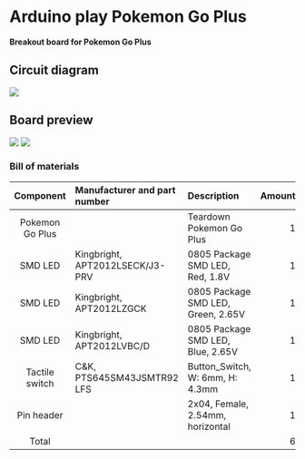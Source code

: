 # Arduino play Pokemon Go Plus
**Breakout board for Pokemon Go Plus**

## Circuit diagram
![](https://github.takahashi65.info/lib_img/github_pokemon2bb_schematic.webp)

## Board preview
![](https://github.takahashi65.info/lib_img/github_pokemongoplus_board_front.webp) 
![](https://github.takahashi65.info/lib_img/github_pokemongoplus_board_rear.webp)  

### Bill of materials
| Component| Manufacturer and part number | Description | Amount |
| :-: | :- | :- | -: |
| Pokemon Go Plus | | Teardown Pokemon Go Plus | 1 |
| SMD LED | Kingbright, APT2012LSECK/J3-PRV | 0805 Package SMD LED, Red, 1.8V | 1 |
| SMD LED | Kingbright, APT2012LZGCK | 0805 Package SMD LED, Green, 2.65V | 1 |
| SMD LED | Kingbright, APT2012LVBC/D | 0805 Package SMD LED, Blue, 2.65V | 1 |
| Tactile switch | C&K, PTS645SM43JSMTR92 LFS | Button_Switch, W: 6mm, H: 4.3mm | 1 |
| Pin header | | 2x04, Female, 2.54mm, horizontal | 1 |
| Total | | | 6 |
